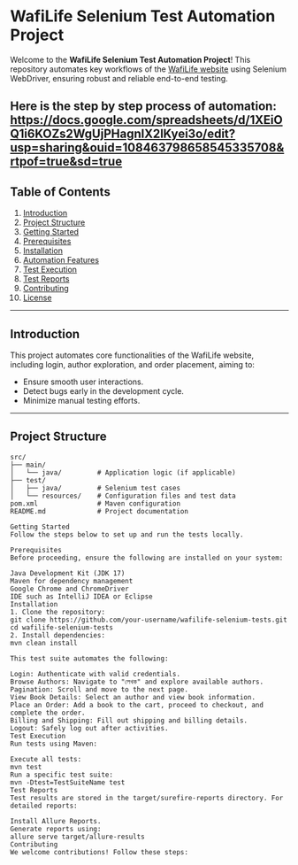 # WafiLife Selenium Test Automation Project

Welcome to the **WafiLife Selenium Test Automation Project**! This repository automates key workflows of the [WafiLife website](https://www.wafilife.com/) using Selenium WebDriver, ensuring robust and reliable end-to-end testing.

Here is the step by step process of automation: https://docs.google.com/spreadsheets/d/1XEiOQ1i6KOZs2WgUjPHagnlX2lKyei3o/edit?usp=sharing&ouid=108463798658545335708&rtpof=true&sd=true
---

## Table of Contents

1. [Introduction](#introduction)
2. [Project Structure](#project-structure)
3. [Getting Started](#getting-started)
4. [Prerequisites](#prerequisites)
5. [Installation](#installation)
6. [Automation Features](#automation-features)
7. [Test Execution](#test-execution)
8. [Test Reports](#test-reports)
9. [Contributing](#contributing)
10. [License](#license)

---

## Introduction

This project automates core functionalities of the WafiLife website, including login, author exploration, and order placement, aiming to:
- Ensure smooth user interactions.
- Detect bugs early in the development cycle.
- Minimize manual testing efforts.

---

## Project Structure

```plaintext
src/
├── main/
│   └── java/         # Application logic (if applicable)
├── test/
│   ├── java/         # Selenium test cases
│   └── resources/    # Configuration files and test data
pom.xml               # Maven configuration
README.md             # Project documentation

Getting Started
Follow the steps below to set up and run the tests locally.

Prerequisites
Before proceeding, ensure the following are installed on your system:

Java Development Kit (JDK 17)
Maven for dependency management
Google Chrome and ChromeDriver
IDE such as IntelliJ IDEA or Eclipse
Installation
1. Clone the repository:
git clone https://github.com/your-username/wafilife-selenium-tests.git
cd wafilife-selenium-tests
2. Install dependencies:
mvn clean install

This test suite automates the following:

Login: Authenticate with valid credentials.
Browse Authors: Navigate to "লেখক" and explore available authors.
Pagination: Scroll and move to the next page.
View Book Details: Select an author and view book information.
Place an Order: Add a book to the cart, proceed to checkout, and complete the order.
Billing and Shipping: Fill out shipping and billing details.
Logout: Safely log out after activities.
Test Execution
Run tests using Maven:

Execute all tests:
mvn test
Run a specific test suite:
mvn -Dtest=TestSuiteName test
Test Reports
Test results are stored in the target/surefire-reports directory. For detailed reports:

Install Allure Reports.
Generate reports using:
allure serve target/allure-results
Contributing
We welcome contributions! Follow these steps:


